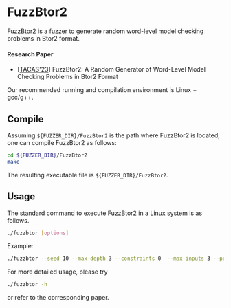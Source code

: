 # FuzzBtor2

FuzzBtor2 is a fuzzer to generate random word-level model checking problems in Btor2 format.

#### Research Paper
- [[TACAS'23](https://link.springer.com/chapter/10.1007/978-3-031-30820-8_5)] FuzzBtor2: A Random Generator of Word-Level Model Checking Problems in Btor2 Format

Our recommended running and compilation environment is Linux + gcc/g++.

## Compile

Assuming ``${FUZZER_DIR}/FuzzBtor2`` is the path where FuzzBtor2 is located, one can compile FuzzBtor2 as follows:

```bash
cd ${FUZZER_DIR}/FuzzBtor2
make
```
The resulting executable file is ``${FUZZER_DIR}/FuzzBtor2``.

## Usage

The standard command to execute FuzzBtor2 in a Linux system is as follows.
```bash
./fuzzbtor [options]
```
Example:
```bash
./fuzzbtor --seed 10 --max-depth 3 --constraints 0  --max-inputs 3 --possible-sizes 4..8
```
For more detailed usage, please try
```bash
./fuzzbtor -h
```
or refer to the corresponding paper.
